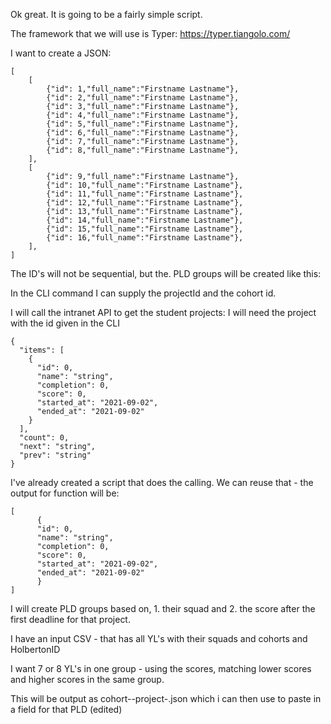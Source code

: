 Ok great. It is going to be a fairly simple script.

The framework that we will use is Typer: https://typer.tiangolo.com/

I want to create a JSON:
```
[
	[
		{"id": 1,"full_name":"Firstname Lastname"},
		{"id": 2,"full_name":"Firstname Lastname"},
		{"id": 3,"full_name":"Firstname Lastname"},
		{"id": 4,"full_name":"Firstname Lastname"},
		{"id": 5,"full_name":"Firstname Lastname"},
		{"id": 6,"full_name":"Firstname Lastname"},
		{"id": 7,"full_name":"Firstname Lastname"},
		{"id": 8,"full_name":"Firstname Lastname"},
	],
	[
		{"id": 9,"full_name":"Firstname Lastname"},
		{"id": 10,"full_name":"Firstname Lastname"},
		{"id": 11,"full_name":"Firstname Lastname"},
		{"id": 12,"full_name":"Firstname Lastname"},
		{"id": 13,"full_name":"Firstname Lastname"},
		{"id": 14,"full_name":"Firstname Lastname"},
		{"id": 15,"full_name":"Firstname Lastname"},
		{"id": 16,"full_name":"Firstname Lastname"},
	],
]
```

The ID's will not be sequential, but the. PLD groups will be created like this:

In the CLI command I can supply the projectId and the cohort id.

I will call the intranet API to get the student projects: I will need the project with the id given in the CLI
```
{
  "items": [
    {
      "id": 0,
      "name": "string",
      "completion": 0,
      "score": 0,
      "started_at": "2021-09-02",
      "ended_at": "2021-09-02"
    }
  ],
  "count": 0,
  "next": "string",
  "prev": "string"
}
```
I've already created a script that does the calling. We can reuse that - the output for function will be:
```
[
      {
      "id": 0,
      "name": "string",
      "completion": 0,
      "score": 0,
      "started_at": "2021-09-02",
      "ended_at": "2021-09-02"
      }
]
```
I will create PLD groups based on, 1. their squad and 2. the score after the first deadline for that project.

I have an input CSV - that has all YL's with their squads and cohorts and HolbertonID

I want 7 or 8 YL's in one group - using the scores, matching lower scores and higher scores in the same group.

This will be output as cohort-<id>-project-<id>.json which i can then use to paste in a field for that PLD (edited) 
